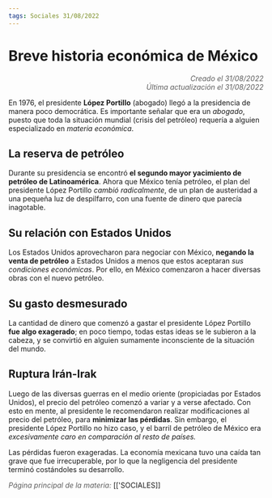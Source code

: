 ```yaml
---
tags: Sociales 31/08/2022
---
```


# Breve historia económica de México
<div style="text-align: right; opacity: 0.7; font-style: italic;">Creado el 31/08/2022</div>
<div style="text-align: right; opacity: 0.7; font-style: italic;">Última actualización el 31/08/2022</div>

En 1976, el presidente **López Portillo** (abogado) llegó a la presidencia de manera poco democrática. Es importante señalar que era un *abogado*, puesto que toda la situación mundial (crisis del petróleo) requería a alguien especializado en *materia económica*.

## La reserva de petróleo
Durante su presidencia se encontró **el segundo mayor yacimiento de petróleo de Latinoamérica**. Ahora que México tenía petróleo, el plan del presidente López Portillo *cambió radicalmente*, de un plan de austeridad a una pequeña luz de despilfarro, con una fuente de dinero que parecía inagotable.

## Su relación con Estados Unidos
Los Estados Unidos aprovecharon para negociar con México, **negando la venta de petróleo** a Estados Unidos a menos que estos aceptaran *sus condiciones económicas*.
Por ello, en México comenzaron a hacer diversas obras con el nuevo petróleo.

## Su gasto desmesurado
La cantidad de dinero que comenzó a gastar el presidente López Portillo **fue algo exagerado**; en poco tiempo, todas estas ideas se le subieron a la cabeza, y se convirtió en alguien sumamente inconsciente de la situación del mundo.

## Ruptura Irán-Irak
Luego de las diversas guerras en el medio oriente (propiciadas por Estados Unidos), el precio del petróleo comenzó a variar y a verse afectado.
Con esto en mente, al presidente le recomendaron realizar modificaciones al precio del petróleo, para **minimizar las pérdidas**.
Sin embargo, el presidente López Portillo no hizo caso, y el barril de petróleo de México era *excesivamente caro en comparación al resto de países.*

Las pérdidas fueron exageradas. La economía mexicana tuvo una caída tan grave que fue irrecuperable, por lo que la negligencia del presidente terminó costándoles su desarrollo.

<span style="opacity: 0.7; font-style: italic;">Página principal de la materia:</span> [['SOCIALES]]